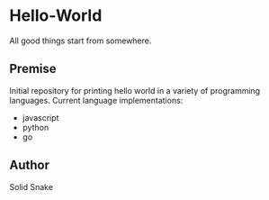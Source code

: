 # Hello-World
All good things start from somewhere. 

## Premise
Initial repository for printing hello world in a variety of programming languages. Current language implementations:
- javascript
- python
- go

## Author 
Solid Snake